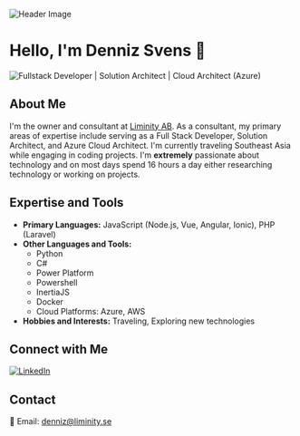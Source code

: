 ![Header Image](https://i.imgur.com/QEj2RrA.jpg)

# Hello, I'm Denniz Svens 👋

![Fullstack Developer | Solution Architect | Cloud Architect (Azure)](https://img.shields.io/badge/Fullstack_Developer%20%7C%20Solution_Architect%20%7C%20Cloud_Architect_(Azure)-grey?style=for-the-badge)

## About Me

I'm the owner and consultant at [Liminity AB](https://liminity.se). As a consultant, my primary areas of expertise include serving as a Full Stack Developer, Solution Architect, and Azure Cloud Architect. I'm currently traveling Southeast Asia while engaging in coding projects. I'm **extremely** passionate about technology and on most days spend 16 hours a day either researching technology or working on projects.

## Expertise and Tools

- **Primary Languages:** JavaScript (Node.js, Vue, Angular, Ionic), PHP (Laravel)
- **Other Languages and Tools:** 
  - Python
  - C#
  - Power Platform
  - Powershell
  - InertiaJS
  - Docker
  - Cloud Platforms: Azure, AWS
- **Hobbies and Interests:** Traveling, Exploring new technologies

## Connect with Me

[![LinkedIn](https://img.shields.io/badge/LinkedIn-grey?style=for-the-badge&logo=linkedin&logoColor=white)](https://www.linkedin.com/in/denniz-svens-ba8bb8107/)

## Contact

📧 Email: [denniz@liminity.se](mailto:denniz@liminity.se)

